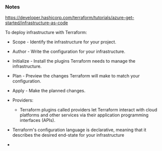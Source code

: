 ### Notes

https://developer.hashicorp.com/terraform/tutorials/azure-get-started/infrastructure-as-code

To deploy infrastructure with Terraform:
- Scope - Identify the infrastructure for your project.
- Author - Write the configuration for your infrastructure.
- Initialize - Install the plugins Terraform needs to manage the infrastructure.
- Plan - Preview the changes Terraform will make to match your configuration.
- Apply - Make the planned changes.

- Providers:
  - Terraform plugins called providers let Terraform interact with cloud platforms and other services via their application programming interfaces (APIs).


- Terraform's configuration language is declarative, meaning that it describes the desired end-state for your infrastructure
- 
  
